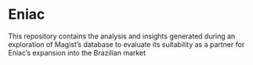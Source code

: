 # Eniac
This repository contains the analysis and insights generated during an exploration of Magist’s database to evaluate its suitability as a partner for Eniac’s expansion into the Brazilian market
